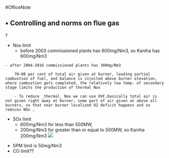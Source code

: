 #OfficeNote
## • Controlling and norms on flue gas
?
- Nox limit
    - before 2003 commissioned plants has 600mg/Nm3, so Kaniha has 600mg/Nm3
<!--SR:!2024-07-05,1,230-->

    - after 2004-2016 commissioned plants has 300mg/Nm3

        70–90 per cent of total air given at burner, leading partial combustion of fuel, and balance is injected above burner elevation, where combustion gets completed, the relatively low temp. of secondary stage limits the production of thermal Nox

        - To reduce _thermal_ Nox we can use OVF,basically total air is not given right away at burner, some part of air given at above all burners, so that near burner localized O2 deficit happens and so reduces NOx ,
- SOx limit
    - 600mg/Nm3 for less than 500MW,
    - 200mg/Nm3 for greater than or equal to 500MW, so Kaniha 200mg/Nm3
![](https://i.imgur.com/pUCt1Sn.jpeg)
<!--SR:!2024-07-06,3,250-->


- SPM limit is 50mg/Nm3
- CO limit??